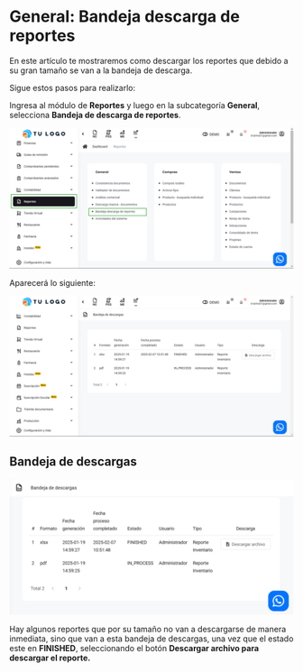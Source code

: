 # General: Bandeja descarga de reportes

En este artículo te mostraremos como descargar los reportes que debido a su gran tamaño se van a la bandeja de descarga.

Sigue estos pasos para realizarlo:

Ingresa al módulo de **Reportes** y luego en la subcategoría **General**, selecciona **Bandeja de descarga de reportes**.

![Alt text](img/Bandeja_de_descarga_de_reportes_01.jpg)

Aparecerá lo siguiente:

![Alt text](img/Bandeja_de_descarga_de_reportes_02.jpg)

## Bandeja de descargas

![Alt text](img/Bandeja_de_descarga_de_reportes_03.jpg)

Hay algunos reportes que por su tamaño no van a descargarse de manera inmediata, sino que van a esta bandeja de descargas, una vez que el estado este en **FINISHED**, seleccionando el botón **Descargar archivo para descargar el reporte.**
